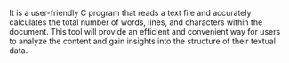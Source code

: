 It is a user-friendly C program that reads a text file and accurately calculates the total number of words, lines, and characters within the document. This tool will provide an efficient and convenient way for users to analyze the content and gain insights into the structure of their textual data.
